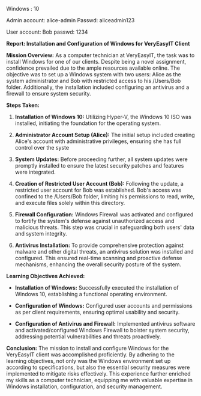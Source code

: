 Windows : 10

Admin account: alice-admin
Passwd: aliceadmin123

User account: Bob
passwd: 1234


**Report: Installation and Configuration of Windows for VeryEasyIT Client**

**Mission Overview:** As a computer technician at VeryEasyIT, the task was to install Windows for one of our clients. Despite being a novel assignment, confidence prevailed due to the ample resources available online. The objective was to set up a Windows system with two users: Alice as the system administrator and Bob with restricted access to his /Users/Bob folder. Additionally, the installation included configuring an antivirus and a firewall to ensure system security.

**Steps Taken:**

1. **Installation of Windows 10:** Utilizing Hyper-V, the Windows 10 ISO was installed, initiating the foundation for the operating system.
    
2. **Administrator Account Setup (Alice):** The initial setup included creating Alice's account with administrative privileges, ensuring she has full control over the syste
    
3. **System Updates:** Before proceeding further, all system updates were promptly installed to ensure the latest security patches and features were integrated.
    
4. **Creation of Restricted User Account (Bob):** Following the update, a restricted user account for Bob was established. Bob's access was confined to the /Users/Bob folder, limiting his permissions to read, write, and execute files solely within this directory.
    
5. **Firewall Configuration:** Windows Firewall was activated and configured to fortify the system's defense against unauthorized access and malicious threats. This step was crucial in safeguarding both users' data and system integrity.
    
6. **Antivirus Installation:** To provide comprehensive protection against malware and other digital threats, an antivirus solution was installed and configured. This ensured real-time scanning and proactive defense mechanisms, enhancing the overall security posture of the system.
    

**Learning Objectives Achieved:**

- **Installation of Windows:** Successfully executed the installation of Windows 10, establishing a functional operating environment.
    
- **Configuration of Windows:** Configured user accounts and permissions as per client requirements, ensuring optimal usability and security.
    
- **Configuration of Antivirus and Firewall:** Implemented antivirus software and activated/configured Windows Firewall to bolster system security, addressing potential vulnerabilities and threats proactively.
    

**Conclusion:** The mission to install and configure Windows for the VeryEasyIT client was accomplished proficiently. By adhering to the learning objectives, not only was the Windows environment set up according to specifications, but also the essential security measures were implemented to mitigate risks effectively. This experience further enriched my skills as a computer technician, equipping me with valuable expertise in Windows installation, configuration, and security management.